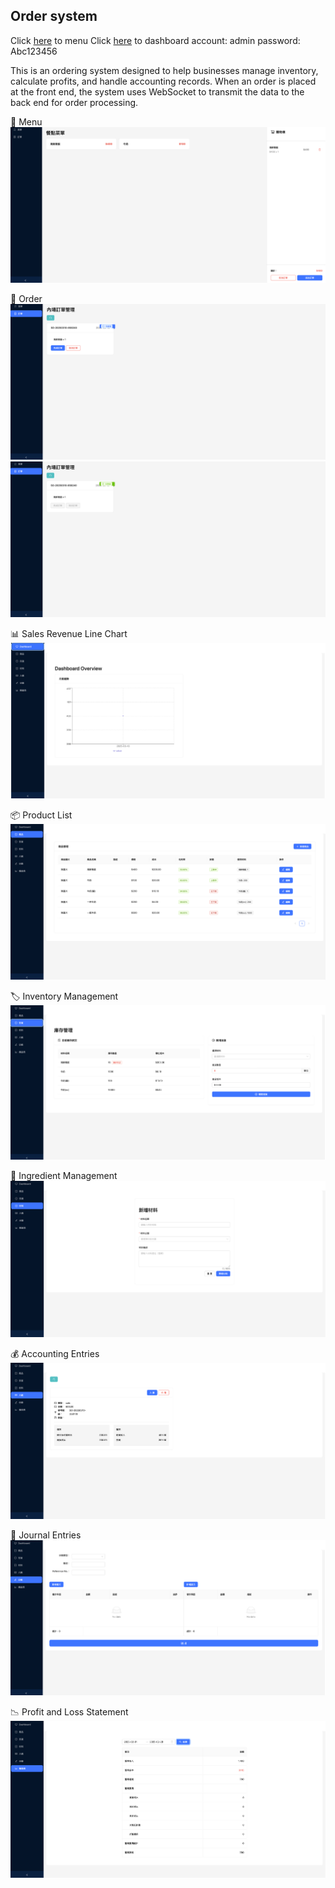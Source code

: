 ## Order system

Click [here](http://104.155.238.185/menu) to menu
Click [here](http://104.155.238.185/login) to dashboard
account: admin
password: Abc123456

This is an ordering system designed to help businesses manage inventory, calculate profits, and handle accounting records. When an order is placed at the front end, the system uses WebSocket to transmit the data to the back end for order processing.

📖 Menu
![menu](https://github.com/jieyi840713/admin-dashboard/blob/main/1.png?raw=true)

🛒 Order
![order](https://github.com/jieyi840713/admin-dashboard/blob/main/2.png?raw=true)
![order](https://github.com/jieyi840713/admin-dashboard/blob/main/3.png?raw=true)

📊 Sales Revenue Line Chart
![dashboard](https://github.com/jieyi840713/admin-dashboard/blob/main/4.png?raw=true)

📦 Product List 
![product](https://github.com/jieyi840713/admin-dashboard/blob/main/5.png?raw=true)

🏷️ Inventory Management 
![inventory](https://github.com/jieyi840713/admin-dashboard/blob/main/6.png?raw=true)

🥦 Ingredient Management
![ingredient](https://github.com/jieyi840713/admin-dashboard/blob/main/7.png?raw=true)

💰 Accounting Entries
![entries](https://github.com/jieyi840713/admin-dashboard/blob/main/8.png?raw=true)

📑 Journal Entries
![journal](https://github.com/jieyi840713/admin-dashboard/blob/main/9.png?raw=true)

📉 Profit and Loss Statement 
![statement](https://github.com/jieyi840713/admin-dashboard/blob/main/10.png?raw=true)
